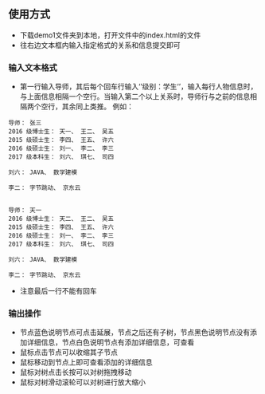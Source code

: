 ## 使用方式

- 下载demo1文件夹到本地，打开文件中的index.html的文件
- 往右边文本框内输入指定格式的关系和信息提交即可  
### 输入文本格式
- 第一行输入导师，其后每个回车行输入‘’级别：学生‘’，输入每行人物信息时，与上面信息相隔一个空行。当输入第二个以上关系时，导师行与之前的信息相隔两个空行，其余同上类推。
例如：
```
导师： 张三
2016 级博士生： 天一、 王二、 吴五
2015 级硕士生： 李四、 王五、 许六
2016 级硕士生： 刘一、 李二、 李三
2017 级本科生： 刘六、 琪七、 司四

刘六： JAVA、 数学建模

李二： 字节跳动、 京东云


导师： 天一
2016 级博士生： 天二、 王二、 吴五
2015 级硕士生： 李四、 王五、 许六
2016 级硕士生： 刘一、 李二、 李三
2017 级本科生： 刘六、 琪七、 司四

刘六： JAVA、 数学建模

李二： 字节跳动、 京东云
```
- 注意最后一行不能有回车

### 输出操作
- 节点蓝色说明节点可点击延展，节点之后还有子树，节点黑色说明节点没有添加详细信息，节点白色说明节点有添加详细信息，可查看
- 鼠标点击节点可以收缩其子节点
- 鼠标移动到节点上即可查看添加的详细信息
- 鼠标对树点击长按可以对树拖拽移动
- 鼠标对树滑动滚轮可以对树进行放大缩小
